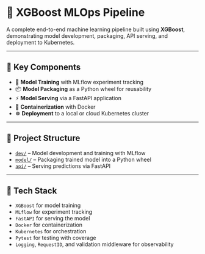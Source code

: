 # 🚀 XGBoost MLOps Pipeline

A complete end-to-end machine learning pipeline built using **XGBoost**, demonstrating model development, packaging, API serving, and deployment to Kubernetes.

---

## 📌 Key Components

- 🔬 **Model Training** with MLflow experiment tracking
- 📦 **Model Packaging** as a Python wheel for reusability
- ⚡ **Model Serving** via a FastAPI application
- 🐳 **Containerization** with Docker
- ☸️ **Deployment** to a local or cloud Kubernetes cluster

---

## 📁 Project Structure

- [`dev/`](./dev) – Model development and training with MLflow  
- [`model/`](./model) – Packaging trained model into a Python wheel  
- [`api/`](./api) – Serving predictions via FastAPI

---

## 🧠 Tech Stack

- `XGBoost` for model training  
- `MLflow` for experiment tracking  
- `FastAPI` for serving the model  
- `Docker` for containerization  
- `Kubernetes` for orchestration  
- `Pytest` for testing with coverage  
- `Logging`, `RequestID`, and validation middleware for observability

